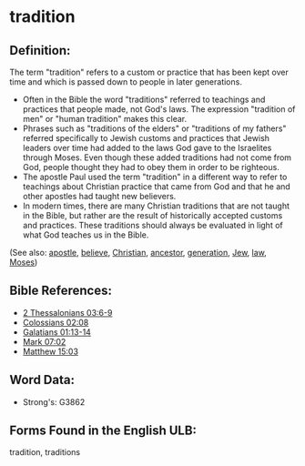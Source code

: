 # tradition

## Definition:

The term "tradition" refers to a custom or practice that has been kept over time and which is passed down to people in later generations.

* Often in the Bible the word "traditions" referred to teachings and practices that people made, not God's laws. The expression "tradition of men" or "human tradition" makes this clear.
* Phrases such as "traditions of the elders" or "traditions of my fathers" referred specifically to Jewish customs and practices that Jewish leaders over time had added to the laws God gave to the Israelites through Moses. Even though these added traditions had not come from God, people thought they had to obey them in order to be righteous.
* The apostle Paul used the term "tradition" in a different way to refer to teachings about Christian practice that came from God and that he and other apostles had taught new believers.
* In modern times, there are many Christian traditions that are not taught in the Bible, but rather are the result of historically accepted customs and practices. These traditions should always be evaluated in light of what God teaches us in the Bible.

(See also: [apostle](../kt/apostle.md), [believe](../kt/believe.md), [Christian](../kt/christian.md), [ancestor](../other/father.md), [generation](../other/generation.md), [Jew](../kt/jew.md), [law](../kt/lawofmoses.md), [Moses](../names/moses.md))

## Bible References:

* [2 Thessalonians 03:6-9](rc://en/tn/help/2th/03/06)
* [Colossians 02:08](rc://en/tn/help/col/02/08)
* [Galatians 01:13-14](rc://en/tn/help/gal/01/13)
* [Mark 07:02](rc://en/tn/help/mrk/07/02)
* [Matthew 15:03](rc://en/tn/help/mat/15/03)

## Word Data:

* Strong's: G3862

## Forms Found in the English ULB:

tradition, traditions
